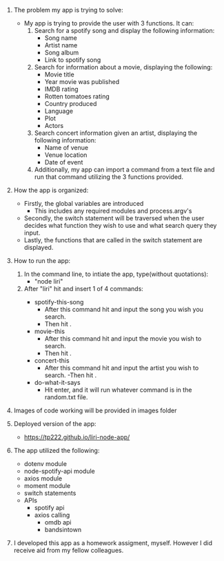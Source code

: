 1. The problem my app is trying to solve:
    - My app is trying to provide the user with 3 functions. It can:
        1. Search for a spotify song and display the following information:
            - Song name
            - Artist name
            - Song album
            - Link to spotify song
        2. Search for information about a movie, displaying the following:
            - Movie title
            - Year movie was published
            - IMDB rating
            - Rotten tomatoes rating
            - Country produced
            - Language
            - Plot
            - Actors
        3. Search concert information given an artist, displaying the following information:
            - Name of venue
            - Venue location
            - Date of event
        4. Additionally, my app can import a command from a text file and run that command utilizing the 3 functions provided. 

2. How the app is organized:
    - Firstly, the global variables are introduced
        - This includes any required modules and process.argv's
    - Secondly, the switch statement will be traversed when the user decides what function they wish to use and what search query they input.
    - Lastly, the functions that are called in the switch statement are displayed.

3. How to run the app:
    1. In the command line, to intiate the app, type(without quotations):
        - "node liri" 
    2. After "liri" hit <space> and insert 1 of 4 commands:
        - spotify-this-song
            - After this command hit <space> and input the song you wish you search.
            - Then hit <enter>.
        - movie-this
            - After this command hit <space> and input the movie you wish to search.
            - Then hit <enter>.
        - concert-this
            - After this command hit <space> and input the artist you wish to search.
            -Then hit <enter>.
        - do-what-it-says
            - Hit enter, and it will run whatever command is in the random.txt file.

4. Images of code working will be provided in images folder

5. Deployed version of the app:
    - https://tp222.github.io/liri-node-app/

6. The app utilized the following:
    - dotenv module
    - node-spotify-api module
    - axios module
    - moment module
    - switch statements
    - APIs
        - spotify api
        - axios calling
            - omdb api
            - bandsintown

7. I developed this app as a homework assigment, myself. However I did receive aid from my fellow colleagues. 
